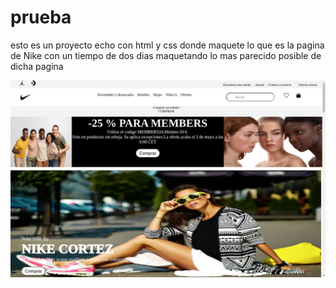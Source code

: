 # prueba
esto es un proyecto echo con html y css donde  maquete lo que es la pagina de Nike con un tiempo de dos dias maquetando lo mas parecido posible de dicha pagina  


![alt text](image.png)